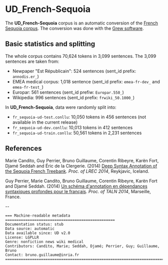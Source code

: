 # UD_French-Sequoia
The **UD_French-Sequoia** corpus is an automatic conversion of the [French Sequoia corpus](http://deep-sequoia.inria.fr).
The conversion was done with the [Grew software](http://grew.loria.fr).


## Basic statistics and splitting
The whole corpus contains 70,624 tokens in 3,099 sentences.
The 3,099 sentences are taken from:

 * Newpaper "Est Républicain": 524 sentences (sent_id prefix: `annodis.er_`)
 * EMEA medical corpus: 1,018 sentence (sent_id prefix: `emea-fr-dev_` and `emea-fr-test_`)
 * Europar: 561 sentences (sent_id prefiw: `Europar.550_`)
 * Wikipedia: 996 sentences (sent_id prefix: `frwiki_50.1000_`)

In **UD_French-Sequoia**, data were randomly split into:

 * `fr_sequoia-ud-test.conllu`: 10,050 tokens in 456 sentences (not available in the current release)
 * `fr_sequoia-ud-dev.conllu`: 10,013 tokens in 412 sentences
 * `fr_sequoia-ud-train.conllu`: 50,561 tokens in 2,231 sentences


## References
Marie Candito, Guy Perrier, Bruno Guillaume, Corentin Ribeyre, Karën Fort, Djamé Seddah and Éric de la Clergerie. (2014) [Deep Syntax Annotation of the Sequoia French Treebank](http://hal.inria.fr/docs/00/97/15/74/PDF/deep_sequoia.final_with_keywords.pdf). *Proc. of LREC 2014*, Reykjavic, Iceland.

Guy Perrier, Marie Candito, Bruno Guillaume, Corentin Ribeyre, Karën Fort and Djamé Seddah. (2014) [Un schéma d'annotation en dépendances syntaxiques profondes pour le français](http://talc2.loria.fr/deep-sequoia/papers/syntaxe_profonde.pdf). *Proc. of TALN 2014*, Marseille, France.

--
```
=== Machine-readable metadata =================================================
Documentation status: stub
Data source: automatic
Data available since: UD v2.0
License: LGPLLR
Genre: nonfiction news wiki medical
Contributors: Candito, Marie; Seddah, Djamé; Perrier, Guy; Guillaume, Bruno
Contact: bruno.guillaume@inria.fr
===============================================================================
```